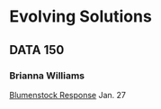 # Evolving Solutions

## DATA 150 

### Brianna Williams

[Blumenstock Response](https://github.com/bwilliams01/college-150/blob/master/README.md) Jan. 27


